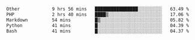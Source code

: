 <!--START_SECTION:waka-->

```txt
Other            9 hrs 56 mins   ████████████████░░░░░░░░░   63.49 %
PHP              2 hrs 40 mins   ████▒░░░░░░░░░░░░░░░░░░░░   17.06 %
Markdown         54 mins         █▒░░░░░░░░░░░░░░░░░░░░░░░   05.82 %
Python           41 mins         █░░░░░░░░░░░░░░░░░░░░░░░░   04.39 %
Bash             41 mins         █░░░░░░░░░░░░░░░░░░░░░░░░   04.37 %
```

<!--END_SECTION:waka--> 
 
